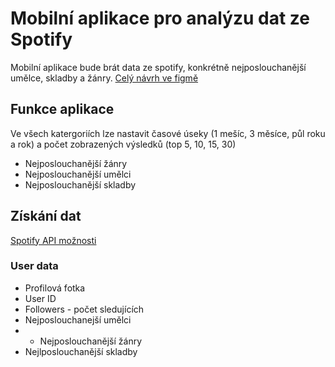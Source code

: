 # Mobilní aplikace pro analýzu dat ze Spotify
Mobilní aplikace bude brát data ze spotify, konkrétně nejposlouchanější umělce, skladby a žánry.
[Celý návrh ve figmě](https://www.figma.com/file/KKZG3fChmsIYhZAAC23vjs/Untitled?node-id=0%3A1&t=3qd5shw1x59gCdfh-1)
## Funkce aplikace
Ve všech katergoriích lze nastavit časové úseky (1 mešíc, 3 měsíce, půl roku a rok) a  počet zobrazených výsledků (top 5, 10, 15, 30)
* Nejposlouchanější žánry 
* Nejposlouchanější umělci
* Nejposlouchanější skladby
## Získání dat
[Spotify API možnosti](https://developer.spotify.com/documentation/web-api/reference/#/operations/get-users-top-artists-and-tracks)
### User data
* Profilová fotka
* User ID
* Followers - počet sledujících
* Nejposlouchanejší umělci
* * Nejposlouchanější žánry
* Nejlposlouchanější skladby
